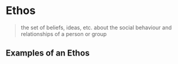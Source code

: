 # Ethos

> the set of beliefs, ideas, etc. about the social behaviour and relationships of a person or group

## Examples of an Ethos